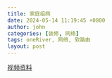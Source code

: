```yaml
---
title: 家庭组网
date: 2024-05-14 11:19:45 +0800
author: john
categories: [装修, 网络]
tags: oneRiver, 网络, 软路由
layout: post
---
```



[视频资料](CloudDocs/视频/家庭网络)
